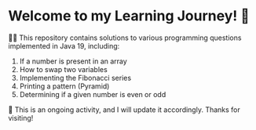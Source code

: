 # Welcome to my Learning Journey! :rocket:

👩‍💻 This repository contains solutions to various programming questions implemented in Java 19, including:

1. If a number is present in an array
2. How to swap two variables
3. Implementing the Fibonacci series
4. Printing a pattern (Pyramid)
5. Determining if a given number is even or odd

:notebook: This is an ongoing activity, and I will update it accordingly. Thanks for visiting!
